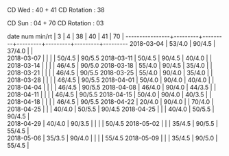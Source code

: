 CD Wed      : 40 + 41
CD Rotation :      38

CD Sun      : 04 + 70
CD Rotation :      03

date num min/rt |    3    |    4    |    38   |    40   |    41   |    70   |
----------------+---------+---------+---------+---------+---------+---------
2018-03-04      |  53/4.0 |  90/4.5 |  37/4.0 |         |        
2018-03-07      |         |         |         |  50/4.5 |  90/5.5
2018-03-11      |  50/4.5 |  90/4.5 |  40/4.0 |         |        
2018-03-14      |         |         |         |  46/4.5 |  90/5.0
2018-03-18      |  55/4.0 |  90/4.5 |  35/4.0 |         |        
2018-03-21      |         |         |         |  46/4.5 |  90/5.5
2018-03-25      |  55/4.0 |  90/4.0 |  35/4.0 |         |        
2018-03-28      |         |         |         |  46/4.5 |  90/5.5
2018-04-01      |  50/4.0 |  90/4.0 |  40/4.0 |         |        
2018-04-04      |         |         |         |  46/4.5 |  90/5.5
2018-04-08      |  46/4.0 |  90/4.0 |  44/3.5 |         |        
2018-04-11      |         |         |         |  46/4.5 |  90/5.5
2018-04-15      |  50/4.0 |  90/4.0 |  40/3.5 |         |        
2018-04-18      |         |         |         |  46/4.5 |  90/5.5
2018-04-22      |  20/4.0 |  90/4.0 |         |  70/4.0 |        
2018-04-25      |         |         |  40/4.0 |  50/5.5 |  90/4.5
2018-04-25      |         |         |  40/4.0 |  50/5.5 |  90/4.5 |        
2018-04-29      |  40/4.0 |  90/3.5 |         |         |         |  50/4.5
2018-05-02      |         |         |  35/4.5 |  90/5.5 |  55/4.5 |        
2018-05-06      |  35/3.5 |  90/4.0 |         |         |         |  55/4.5
2018-05-09      |         |         |  35/4.5 |  90/5.0 |  55/4.5 |        
